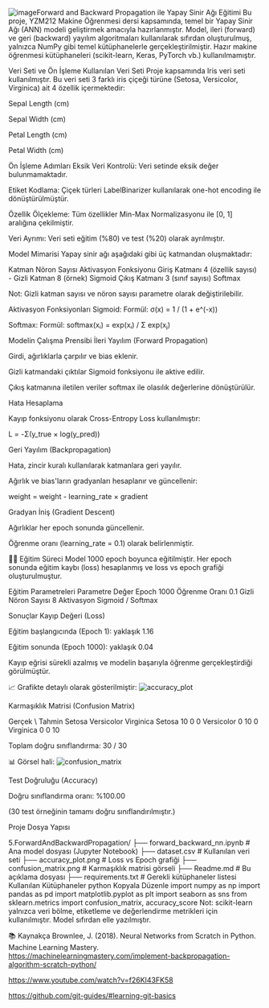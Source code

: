 ![image](https://github.com/user-attachments/assets/ae483755-cc75-46b3-aa47-71c31d009c8b)Forward and Backward Propagation ile Yapay Sinir Ağı Eğitimi
Bu proje, YZM212 Makine Öğrenmesi dersi kapsamında, temel bir Yapay Sinir Ağı (ANN) modeli geliştirmek amacıyla hazırlanmıştır. Model, ileri (forward) ve geri (backward) yayılım algoritmaları kullanılarak sıfırdan oluşturulmuş, yalnızca NumPy gibi temel kütüphanelerle gerçekleştirilmiştir. Hazır makine öğrenmesi kütüphaneleri (scikit-learn, Keras, PyTorch vb.) kullanılmamıştır.

 Veri Seti ve Ön İşleme
Kullanılan Veri Seti
Proje kapsamında Iris veri seti kullanılmıştır. Bu veri seti 3 farklı iris çiçeği türüne (Setosa, Versicolor, Virginica) ait 4 özellik içermektedir:

Sepal Length (cm)

Sepal Width (cm)

Petal Length (cm)

Petal Width (cm)

Ön İşleme Adımları
Eksik Veri Kontrolü: Veri setinde eksik değer bulunmamaktadır.

Etiket Kodlama: Çiçek türleri LabelBinarizer kullanılarak one-hot encoding ile dönüştürülmüştür.

Özellik Ölçekleme: Tüm özellikler Min-Max Normalizasyonu ile [0, 1] aralığına çekilmiştir.

Veri Ayrımı: Veri seti eğitim (%80) ve test (%20) olarak ayrılmıştır.

 Model Mimarisi
Yapay sinir ağı aşağıdaki gibi üç katmandan oluşmaktadır:

Katman	Nöron Sayısı	Aktivasyon Fonksiyonu
Giriş Katmanı	4 (özellik sayısı)	-
Gizli Katman	8 (örnek)	Sigmoid
Çıkış Katmanı	3 (sınıf sayısı)	Softmax

Not: Gizli katman sayısı ve nöron sayısı parametre olarak değiştirilebilir.

Aktivasyon Fonksiyonları
Sigmoid:
Formül: σ(x) = 1 / (1 + e^(-x))

Softmax:
Formül: softmax(xᵢ) = exp(xᵢ) / Σ exp(xⱼ)

 Modelin Çalışma Prensibi
İleri Yayılım (Forward Propagation)

Girdi, ağırlıklarla çarpılır ve bias eklenir.

Gizli katmandaki çıktılar Sigmoid fonksiyonu ile aktive edilir.

Çıkış katmanına iletilen veriler softmax ile olasılık değerlerine dönüştürülür.

Hata Hesaplama

Kayıp fonksiyonu olarak Cross-Entropy Loss kullanılmıştır:

L = -Σ(y_true × log(y_pred))

Geri Yayılım (Backpropagation)

Hata, zincir kuralı kullanılarak katmanlara geri yayılır.

Ağırlık ve bias'ların gradyanları hesaplanır ve güncellenir:

weight = weight - learning_rate × gradient

Gradyan İniş (Gradient Descent)

Ağırlıklar her epoch sonunda güncellenir.

Öğrenme oranı (learning_rate = 0.1) olarak belirlenmiştir.

🏋‍♀ Eğitim Süreci
Model 1000 epoch boyunca eğitilmiştir. Her epoch sonunda eğitim kaybı (loss) hesaplanmış ve loss vs epoch grafiği oluşturulmuştur.

Eğitim Parametreleri
Parametre	Değer
Epoch	1000
Öğrenme Oranı	0.1
Gizli Nöron Sayısı	8
Aktivasyon	Sigmoid / Softmax

 Sonuçlar
Kayıp Değeri (Loss)

Eğitim başlangıcında (Epoch 1): yaklaşık 1.16

Eğitim sonunda (Epoch 1000): yaklaşık 0.04

Kayıp eğrisi sürekli azalmış ve modelin başarıyla öğrenme gerçekleştirdiği görülmüştür.

📈 Grafikte detaylı olarak gösterilmiştir:
![accuracy_plot](https://github.com/user-attachments/assets/fe03d63a-4f9e-4ad1-b544-66aa4678af38)



Karmaşıklık Matrisi (Confusion Matrix)

Gerçek \ Tahmin	Setosa	Versicolor	Virginica
Setosa	10	0	0
Versicolor	0	10	0
Virginica	0	0	10

Toplam doğru sınıflandırma: 30 / 30

📊 Görsel hali:
![confusion_matrix](https://github.com/user-attachments/assets/2774718e-f6bd-46f3-94eb-42db254660de)

Test Doğruluğu (Accuracy)

Doğru sınıflandırma oranı: %100.00

(30 test örneğinin tamamı doğru sınıflandırılmıştır.)


 Proje Dosya Yapısı

5.ForwardAndBackwardPropagation/
├── forward_backward_nn.ipynb     # Ana model dosyası (Jupyter Notebook)
├── dataset.csv                   # Kullanılan veri seti
├── accuracy_plot.png             # Loss vs Epoch grafiği
├── confusion_matrix.png          # Karmaşıklık matrisi görseli
├── Readme.md                     # Bu açıklama dosyası
├── requirements.txt              # Gerekli kütüphaneler listesi
 Kullanılan Kütüphaneler
python
Kopyala
Düzenle
import numpy as np
import pandas as pd
import matplotlib.pyplot as plt
import seaborn as sns
from sklearn.metrics import confusion_matrix, accuracy_score
Not: scikit-learn yalnızca veri bölme, etiketleme ve değerlendirme metrikleri için kullanılmıştır. Model sıfırdan elle yazılmıştır.


📚 Kaynakça
Brownlee, J. (2018). Neural Networks from Scratch in Python. Machine Learning Mastery.
https://machinelearningmastery.com/implement-backpropagation-algorithm-scratch-python/

https://www.youtube.com/watch?v=f26KI43FK58

https://github.com/git-guides/#learning-git-basics

